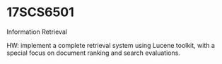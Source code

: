 # 17SCS6501
Information Retrieval

HW: implement a complete retrieval system using Lucene toolkit, with a special focus on document ranking and search evaluations.







